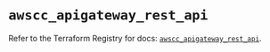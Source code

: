 # `awscc_apigateway_rest_api`

Refer to the Terraform Registry for docs: [`awscc_apigateway_rest_api`](https://registry.terraform.io/providers/hashicorp/awscc/0.70.0/docs/resources/apigateway_rest_api).
